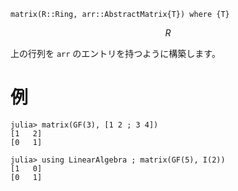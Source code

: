 ```
matrix(R::Ring, arr::AbstractMatrix{T}) where {T}
```

$$
R
$$

上の行列を `arr` のエントリを持つように構築します。

# 例

```jldoctest
julia> matrix(GF(3), [1 2 ; 3 4])
[1   2]
[0   1]

julia> using LinearAlgebra ; matrix(GF(5), I(2))
[1   0]
[0   1]
```
